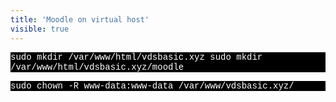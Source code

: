 ```yaml
---
title: 'Moodle on virtual host'
visible: true
---
```


<p style="font-family:Courier; color:white; background-color:black;">sudo mkdir /var/www/html/vdsbasic.xyz
sudo mkdir /var/www/html/vdsbasic.xyz/moodle
</p>

<p style="font-family:Courier; color:white; background-color:black;">sudo chown -R www-data:www-data /var/www/vdsbasic.xyz/
</p>


